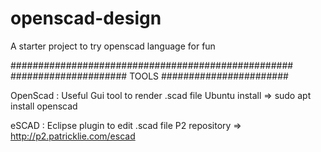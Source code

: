 # openscad-design

A starter project to try openscad language for fun

###################################################
##################### TOOLS #######################

OpenScad : Useful Gui tool to render .scad file
           Ubuntu install => sudo apt install openscad
           
eSCAD    : Eclipse plugin to edit .scad file
           P2 repository => http://p2.patricklie.com/escad
